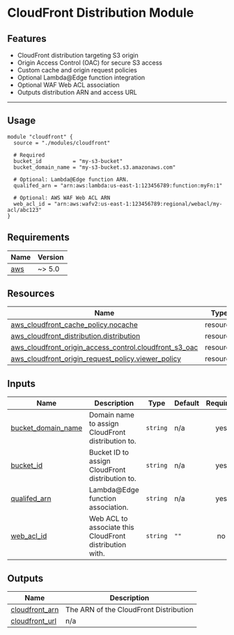 # CloudFront Distribution Module

## Features

- CloudFront distribution targeting S3 origin
- Origin Access Control (OAC) for secure S3 access
- Custom cache and origin request policies
- Optional Lambda@Edge function integration
- Optional WAF Web ACL association
- Outputs distribution ARN and access URL

---

## Usage

```hcl
module "cloudfront" {
  source = "./modules/cloudfront"

  # Required
  bucket_id          = "my-s3-bucket"
  bucket_domain_name = "my-s3-bucket.s3.amazonaws.com"

  # Optional: Lambda@Edge function ARN.
  qualifed_arn = "arn:aws:lambda:us-east-1:123456789:function:myFn:1"

  # Optional: AWS WAF Web ACL ARN
  web_acl_id = "arn:aws:wafv2:us-east-1:123456789:regional/webacl/my-acl/abc123"
}

```

<!-- BEGIN_TF_DOCS -->
## Requirements

| Name | Version |
|------|---------|
| <a name="requirement_aws"></a> [aws](#requirement\_aws) | ~> 5.0 |
## Resources

| Name | Type |
|------|------|
| [aws_cloudfront_cache_policy.nocache](https://registry.terraform.io/providers/hashicorp/aws/latest/docs/resources/cloudfront_cache_policy) | resource |
| [aws_cloudfront_distribution.distribution](https://registry.terraform.io/providers/hashicorp/aws/latest/docs/resources/cloudfront_distribution) | resource |
| [aws_cloudfront_origin_access_control.cloudfront_s3_oac](https://registry.terraform.io/providers/hashicorp/aws/latest/docs/resources/cloudfront_origin_access_control) | resource |
| [aws_cloudfront_origin_request_policy.viewer_policy](https://registry.terraform.io/providers/hashicorp/aws/latest/docs/resources/cloudfront_origin_request_policy) | resource |
## Inputs

| Name | Description | Type | Default | Required |
|------|-------------|------|---------|:--------:|
| <a name="input_bucket_domain_name"></a> [bucket\_domain\_name](#input\_bucket\_domain\_name) | Domain name to assign CloudFront distribution to. | `string` | n/a | yes |
| <a name="input_bucket_id"></a> [bucket\_id](#input\_bucket\_id) | Bucket ID to assign CloudFront distribution to. | `string` | n/a | yes |
| <a name="input_qualifed_arn"></a> [qualifed\_arn](#input\_qualifed\_arn) | Lambda@Edge function association. | `string` | n/a | yes |
| <a name="input_web_acl_id"></a> [web\_acl\_id](#input\_web\_acl\_id) | Web ACL to associate this CloudFront distribution with. | `string` | `""` | no |
## Outputs

| Name | Description |
|------|-------------|
| <a name="output_cloudfront_arn"></a> [cloudfront\_arn](#output\_cloudfront\_arn) | The ARN of the CloudFront Distribution |
| <a name="output_cloudfront_url"></a> [cloudfront\_url](#output\_cloudfront\_url) | n/a |
<!-- END_TF_DOCS -->
